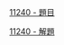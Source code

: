 [11240 - 題目](https://cpe.cse.nsysu.edu.tw/cpe/file/attendance/problemPdf/11240.pdf)

[11240 - 解題](https://zerojudge.tw/ShowProblem?problemid=k217)
